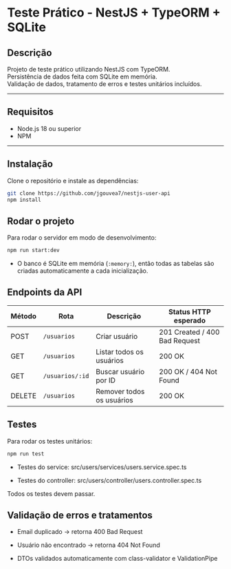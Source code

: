 # Teste Prático - NestJS + TypeORM + SQLite

## Descrição
Projeto de teste prático utilizando NestJS com TypeORM.  
Persistência de dados feita com SQLite em memória.  
Validação de dados, tratamento de erros e testes unitários incluídos.

---

## Requisitos
- Node.js 18 ou superior
- NPM

---

## Instalação
Clone o repositório e instale as dependências:

```bash
git clone https://github.com/jgouvea7/nestjs-user-api
npm install
```

## Rodar o projeto
Para rodar o servidor em modo de desenvolvimento:

```bash
npm run start:dev
```
- O banco é SQLite em memória (`:memory:`), então todas as tabelas são criadas automaticamente a cada inicialização.

## Endpoints da API

| Método | Rota               | Descrição                     | Status HTTP esperado |
|--------|------------------|-------------------------------|-------------------|
| POST   | `/usuarios`       | Criar usuário                 | 201 Created / 400 Bad Request      |
| GET    | `/usuarios`       | Listar todos os usuários      | 200 OK            |
| GET    | `/usuarios/:id`   | Buscar usuário por ID         | 200 OK / 404 Not Found |
| DELETE | `/usuarios`       | Remover todos os usuários     | 200 OK            |


## Testes 
Para rodar os testes unitários:

```bash
npm run test
```

- Testes do service: src/users/services/users.service.spec.ts

- Testes do controller: src/users/controller/users.controller.spec.ts

Todos os testes devem passar.

## Validação de erros e tratamentos

- Email duplicado → retorna 400 Bad Request

- Usuário não encontrado → retorna 404 Not Found

- DTOs validados automaticamente com class-validator e ValidationPipe

